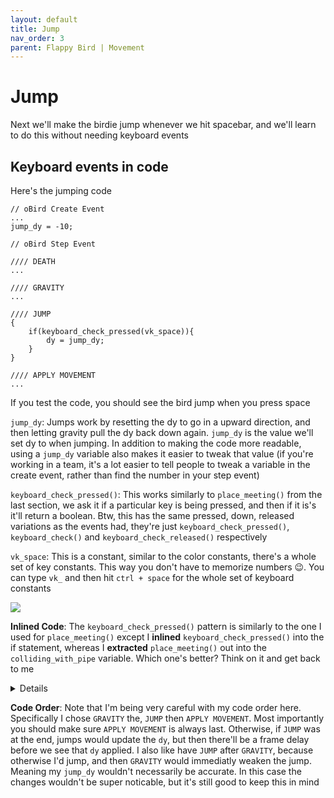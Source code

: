 ```yaml
---
layout: default
title: Jump
nav_order: 3
parent: Flappy Bird | Movement
---
```


# Jump

Next we'll make the birdie jump whenever we hit spacebar, and we'll learn to do this without needing keyboard events

## Keyboard events in code

Here's the jumping code

```
// oBird Create Event
...
jump_dy = -10;

// oBird Step Event

//// DEATH
...

//// GRAVITY
...

//// JUMP
{
    if(keyboard_check_pressed(vk_space)){
        dy = jump_dy;
    }
}

//// APPLY MOVEMENT
...
```

If you test the code, you should see the bird jump when you press space

``jump_dy``: Jumps work by resetting the dy to go in a upward direction, and then letting gravity pull the dy back down again. ``jump_dy`` is the value we'll set dy to when jumping. In addition to making the code more readable, using a ``jump_dy`` variable also makes it easier to tweak that value (if you're working in a team, it's a lot easier to tell people to tweak a variable in the create event, rather than find the number in your step event)

``keyboard_check_pressed()``: This works similarly to ``place_meeting()`` from the last section, we ask it if a particular key is being pressed, and then if it is's it'll return a boolean. Btw, this has the same pressed, down, released variations as the events had, they're just ``keyboard_check_pressed()``, ``keyboard_check()`` and ``keyboard_check_released()`` respectively

``vk_space``: This is a constant, similar to the color constants, there's a whole set of key constants. This way you don't have to memorize numbers 😉. You can type ``vk_`` and then hit ``ctrl + space`` for the whole set of keyboard constants

![](../../assets/images/pong/vk_autocomplete.png)


**Inlined Code**: The ``keyboard_check_pressed()`` pattern is similarly to the one I used for ``place_meeting()`` except I **inlined** ``keyboard_check_pressed()`` into the if statement, whereas I **extracted** ``place_meeting()`` out into the ``colliding_with_pipe`` variable. Which one's better? Think on it and get back to me

<details data-summary="Is it better to inline, or extract conditions for if statements?" markdown="1">

I could have actually used either in both cases (the if statment receives a boolean for the condition either way), but there are still some pros and cons

Usually I prefer inlining since it looks cleaner and there's less code, but sometimes I still extract conditions out to variables because it let's me essentially use the assign a name to the condition (kind of like using the variable name as comment). This can make the code more readable

For this case I extracted ``place_meeting()`` out to a variable, since I thought it would be easier to explain that way. Then I felt like you were ready for inlining as an added challenge. But since ``place_meeting()`` and ``keyboard_check_pressed()`` are already fairly readable on their own, I probably would have just inlined in both cases if I was writing this for my own project

But this is also personal preference, as you write more code, you'll get a sense for your preferences on these things and you can follow your heart 💖

</details>

**Code Order**: Note that I'm being very careful with my code order here. Specifically I chose ``GRAVITY`` the, ``JUMP`` then ``APPLY MOVEMENT``. Most importantly you should make sure ``APPLY MOVEMENT`` is always last. Otherwise, if ``JUMP`` was at the end, jumps would update the ``dy``, but then there'll be a frame delay before we see that ``dy`` applied. I also like have ``JUMP`` after ``GRAVITY``, because otherwise I'd jump, and then ``GRAVITY`` would immediatly weaken the jump. Meaning my ``jump_dy`` wouldn't necessarily be accurate. In this case the changes wouldn't be super noticable, but it's still good to keep this in mind
